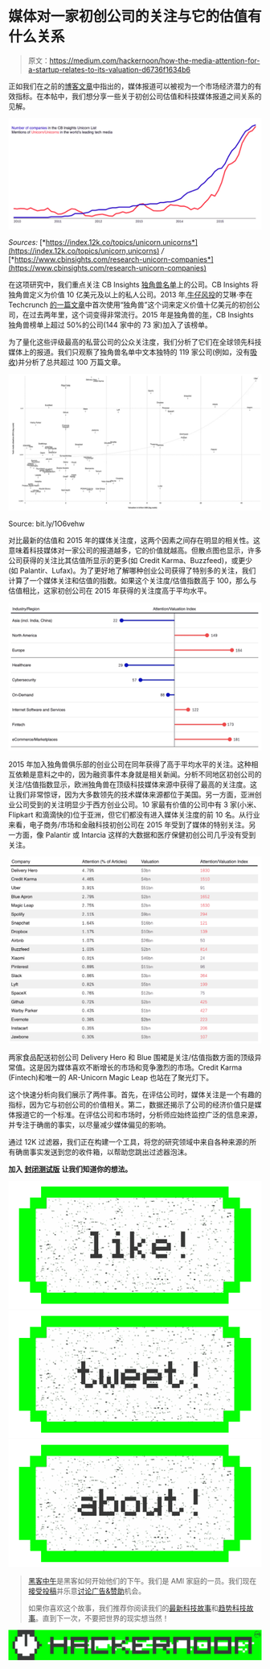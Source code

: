 # 媒体对一家初创公司的关注与它的估值有什么关系

> 原文：<https://medium.com/hackernoon/how-the-media-attention-for-a-startup-relates-to-its-valuation-d6736f1634b6>

正如我们在之前的[博客文章](/@12KResearch/the-trend-attention-cycle-and-how-it-can-help-evaluate-emerging-technologies-e7b0ee7e9b80#.vyyu7tquy)中指出的，媒体报道可以被视为一个市场经济潜力的有效指标。在本帖中，我们想分享一些关于初创公司估值和科技媒体报道之间关系的见解。

![](img/1ea8ee5d2fb8461a1f0e2b5232e21976.png)

*Sources:* [*https://index.12k.co/topics/unicorn,unicorns*](https://index.12k.co/topics/unicorn,unicorns) */* [*https://www.cbinsights.com/research-unicorn-companies*](https://www.cbinsights.com/research-unicorn-companies)

在这项研究中，我们重点关注 CB Insights [独角兽名单](https://www.cbinsights.com/research-unicorn-companies)上的公司。CB Insights 将独角兽定义为价值 10 亿美元及以上的私人公司。2013 年,[牛仔风投](http://cowboy.vc/)的艾琳·李在 Techcrunch [的一篇文章](http://techcrunch.com/2013/11/02/welcome-to-the-unicorn-club/)中首次使用“独角兽”这个词来定义价值十亿美元的初创公司，在过去两年里，这个词变得非常流行。2015 年是独角兽的[年](http://www.inc.com/jeremy-quittner/best-of-inc-2015-unicorns-then-and-now.html)，CB Insights 独角兽榜单上超过 50%的公司(144 家中的 73 家)加入了该榜单。

为了量化这些评级最高的私营公司的公众关注度，我们分析了它们在全球领先科技媒体上的报道。我们只观察了独角兽名单中文本独特的 119 家公司(例如，没有[吸收](http://uptake.com/))并分析了总共超过 100 万篇文章。

![](img/f31a2331a804b456e53eafadce984971.png)

Source: bit.ly/1O6vehw

对比最新的估值和 2015 年的媒体关注度，这两个因素之间存在明显的相关性。这意味着科技媒体对一家公司的报道越多，它的价值就越高。但散点图也显示，许多公司获得的关注比其估值所显示的更多(如 Credit Karma、Buzzfeed)，或更少(如 Palantir、Lufax)。为了更好地了解哪种创业公司获得了特别多的关注，我们计算了一个媒体关注和估值的指数。如果这个关注度/估值指数高于 100，那么与估值相比，这家初创公司在 2015 年获得的关注度高于平均水平。

![](img/dfc5a926124e7bb894c58c4ab26605d4.png)

2015 年加入独角兽俱乐部的创业公司在同年获得了高于平均水平的关注。这种相互依赖是意料之中的，因为融资事件本身就是相关新闻。分析不同地区初创公司的关注/估值指数显示，欧洲独角兽在顶级科技媒体来源中获得了最高的关注度。这让我们非常惊讶，因为大多数领先的技术媒体来源都位于美国。另一方面，亚洲创业公司受到的关注明显少于西方创业公司。10 家最有价值的公司中有 3 家(小米、Flipkart 和滴滴快的)位于亚洲，但它们都没有进入媒体关注度的前 10 名。从行业来看，电子商务/市场和金融科技初创公司在 2015 年受到了媒体的特别关注。另一方面，像 Palantir 或 Intarcia 这样的大数据和医疗保健初创公司几乎没有受到关注。

![](img/d21d053ef5f420d5837cd5840f5f6045.png)

两家食品配送初创公司 Delivery Hero 和 Blue 围裙是关注/估值指数方面的顶级异常值。这是因为媒体喜欢不断增长的市场和竞争激烈的市场。Credit Karma (Fintech)和唯一的 AR-Unicorn Magic Leap 也站在了聚光灯下。

这个快速分析向我们展示了两件事。首先，在评估公司时，媒体关注是一个有趣的指标，因为它与初创公司的价值相关。第二，数据还揭示了公司的经济价值只是媒体报道它的一个标准。在评估公司和市场时，分析师应始终监控广泛的信息来源，并专注于确凿的事实，以尽量减少媒体偏见的影响。

通过 12K 过滤器，我们正在构建一个工具，将您的研究领域中来自各种来源的所有确凿事实发送到您的收件箱，以帮助您跳出过滤器泡沫。

**加入** [**封闭测试版**](https://12k.co/) **让我们知道你的想法。**

[![](img/50ef4044ecd4e250b5d50f368b775d38.png)](http://bit.ly/HackernoonFB)[![](img/979d9a46439d5aebbdcdca574e21dc81.png)](https://goo.gl/k7XYbx)[![](img/2930ba6bd2c12218fdbbf7e02c8746ff.png)](https://goo.gl/4ofytp)

> [黑客中午](http://bit.ly/Hackernoon)是黑客如何开始他们的下午。我们是 AMI 家庭的一员。我们现在[接受投稿](http://bit.ly/hackernoonsubmission)并乐意[讨论广告&赞助](mailto:partners@amipublications.com)机会。
> 
> 如果你喜欢这个故事，我们推荐你阅读我们的[最新科技故事](http://bit.ly/hackernoonlatestt)和[趋势科技故事](https://hackernoon.com/trending)。直到下一次，不要把世界的现实想当然！

[![](img/be0ca55ba73a573dce11effb2ee80d56.png)](https://goo.gl/Ahtev1)
